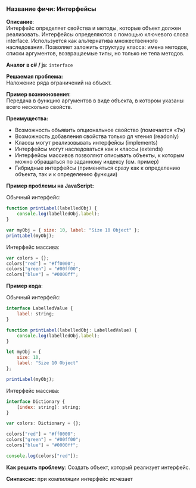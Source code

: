 ### **Название фичи: Интерфейсы**

**Описание**:  
Интерфейс определяет свойства и методы, которые объект должен реализовать. Интерфейсы определяются с помощью ключевого слова interface. Используется как альтернатива множественного наследования. Позволяет заложить структуру класса: имена методов, списки аргументов, возвращаемые типы, но только не тела методов.

**Аналог в c\# / js**: `interface`

**Решаемая проблема:**  
Наложение ряда ограничений на объект.

**Пример возникновения**:  
Передача в функцию аргументов в виде объекта, в котором указаны всего несколько свойств.

**Преимущества:**

* Возможность объявить опциональное свойство \(помечается «**?»**\)
* Возможность добавления свойства только дл чтения \(readonly\)
* Классы могут реализовывать интерфейсы \(implements\)
* Интерфейсы могут наследоваться как и классы \(extends\)
* Интерфейсы массивов позволяют описывать объекты, к которым можно обращаться по заданному индексу \(см. пример\)
* Гибридные интерфейсы \(применяться сразу как к определению объекта, так и к определению функции\)

**Пример проблемы на JavaScript:**

Обычный интерфейс:

```js
function printLabel(labelledObj) {
    console.log(labelledObj.label);
}

var myObj = { size: 10, label: "Size 10 Object" };
printLabel(myObj);
```

Интерфейс массива:

```js
var colors = {};
colors["red"] = "#ff0000";
colors["green"] = "#00ff00";
colors["blue"] = "#0000ff";
```

**Пример кода**:

Обычный интерфейс:

```js
interface LabelledValue {
    label: string;
}

function printLabel(labelledObj: LabelledValue) {
    console.log(labelledObj.label);
}

let myObj = {
    size: 10,
    label: "Size 10 Object"
};

printLabel(myObj);
```

Интерфейс массива:

```js
interface Dictionary {
    [index: string]: string;
}

var colors: Dictionary = {};

colors["red"] = "#ff0000";
colors["green"] = "#00ff00";
colors["blue"] = "#0000ff";

console.log(colors["red"]);

```

**Как решить проблему**: Создать объект, который реализует интерфейс.

**Синтаксис**: при компиляции интерфейс исчезает

